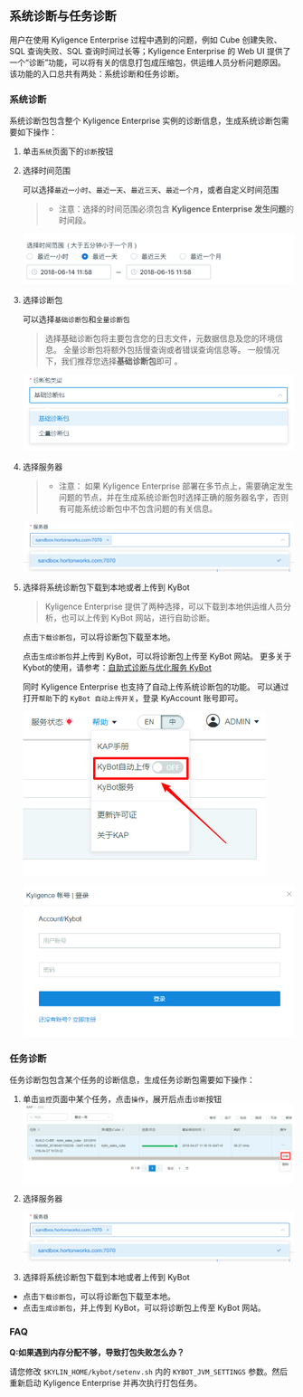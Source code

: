 ## 系统诊断与任务诊断
用户在使用 Kyligence Enterprise 过程中遇到的问题，例如 Cube 创建失败、SQL 查询失败、SQL 查询时间过长等；Kyligence Enterprise 的 Web UI 提供了一个“诊断”功能，可以将有关的信息打包成压缩包，供运维人员分析问题原因。
该功能的入口总共有两处：系统诊断和任务诊断。

### 系统诊断
系统诊断包包含整个 Kyligence Enterprise 实例的诊断信息，生成系统诊断包需要如下操作：

1. 单击`系统`页面下的`诊断`按钮

2. 选择时间范围

   可以选择`最近一小时`、`最近一天`、`最近三天`、`最近一个月`，或者自定义时间范围

   > - 注意：选择的时间范围必须包含 **Kyligence Enterprise 发生问题**的时间段。

   ![](images/diagnosis/sys_diag_1_timerange.png)

3. 选择诊断包

   可以选择`基础诊断包`和`全量诊断包`

   > 选择基础诊断包将主要包含您的日志文件，元数据信息及您的环境信息。 全量诊断包将额外包括慢查询或者错误查询信息等。 一般情况下，我们推荐您选择**基础诊断包**即可 。 

   ![](images/diagnosis/diag_package_cn.png)

4. 选择服务器

   > - 注意： 如果 Kyligence Enterprise 部署在多节点上，需要确定发生问题的节点，并在生成系统诊断包时选择正确的服务器名字，否则有可能系统诊断包中不包含问题的有关信息。

   ![](images/diagnosis/sys_diag_1_host.png)

5. 选择将系统诊断包下载到本地或者上传到 KyBot

   > Kyligence Enterprise 提供了两种选择，可以下载到本地供运维人员分析，也可以上传到 KyBot 网站，进行自助诊断。

   点击`下载诊断包`，可以将诊断包下载至本地。

   点击`生成诊断包`并上传到 KyBot，可以将诊断包上传至 KyBot 网站。
   更多关于Kybot的使用，请参考：[自助式诊断与优化服务 KyBot](../kybot/README.md)

   同时 Kyligence Enterprise 也支持了自动上传系统诊断包的功能。
   可以通过打开`帮助`下的 `KyBot 自动上传开关`，登录 KyAccount 账号即可。

   ![](images/diagnosis/auto_diag_1.png)

   ![](images/diagnosis/auto_diag_2.png)



### 任务诊断
任务诊断包包含某个任务的诊断信息，生成任务诊断包需要如下操作：
1. 单击`监控`页面中某个任务，点击`操作`，展开后点击`诊断`按钮![](images/diagnosis/job_diag_1.png)

2. 选择服务器

   ![](images/diagnosis/sys_diag_1_host.png)

3. 选择将系统诊断包下载到本地或者上传到 KyBot

-  点击`下载诊断包`，可以将诊断包下载至本地。
-  点击`生成诊断包`，并上传到 KyBot，可以将诊断包上传至 KyBot 网站。

### FAQ

**Q:如果遇到内存分配不够，导致打包失败怎么办？**

请您修改 `$KYLIN_HOME/kybot/setenv.sh` 内的 `KYBOT_JVM_SETTINGS` 参数。然后重新启动 Kyligence Enterprise 并再次执行打包任务。